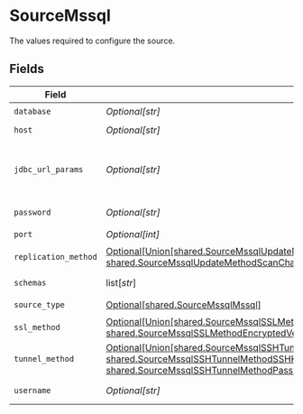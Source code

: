# SourceMssql

The values required to configure the source.


## Fields

| Field                                                                                                                                                                                                                               | Type                                                                                                                                                                                                                                | Required                                                                                                                                                                                                                            | Description                                                                                                                                                                                                                         | Example                                                                                                                                                                                                                             |
| ----------------------------------------------------------------------------------------------------------------------------------------------------------------------------------------------------------------------------------- | ----------------------------------------------------------------------------------------------------------------------------------------------------------------------------------------------------------------------------------- | ----------------------------------------------------------------------------------------------------------------------------------------------------------------------------------------------------------------------------------- | ----------------------------------------------------------------------------------------------------------------------------------------------------------------------------------------------------------------------------------- | ----------------------------------------------------------------------------------------------------------------------------------------------------------------------------------------------------------------------------------- |
| `database`                                                                                                                                                                                                                          | *Optional[str]*                                                                                                                                                                                                                     | :heavy_check_mark:                                                                                                                                                                                                                  | The name of the database.                                                                                                                                                                                                           | master                                                                                                                                                                                                                              |
| `host`                                                                                                                                                                                                                              | *Optional[str]*                                                                                                                                                                                                                     | :heavy_check_mark:                                                                                                                                                                                                                  | The hostname of the database.                                                                                                                                                                                                       |                                                                                                                                                                                                                                     |
| `jdbc_url_params`                                                                                                                                                                                                                   | *Optional[str]*                                                                                                                                                                                                                     | :heavy_minus_sign:                                                                                                                                                                                                                  | Additional properties to pass to the JDBC URL string when connecting to the database formatted as 'key=value' pairs separated by the symbol '&'. (example: key1=value1&key2=value2&key3=value3).                                    |                                                                                                                                                                                                                                     |
| `password`                                                                                                                                                                                                                          | *Optional[str]*                                                                                                                                                                                                                     | :heavy_minus_sign:                                                                                                                                                                                                                  | The password associated with the username.                                                                                                                                                                                          |                                                                                                                                                                                                                                     |
| `port`                                                                                                                                                                                                                              | *Optional[int]*                                                                                                                                                                                                                     | :heavy_check_mark:                                                                                                                                                                                                                  | The port of the database.                                                                                                                                                                                                           | 1433                                                                                                                                                                                                                                |
| `replication_method`                                                                                                                                                                                                                | [Optional[Union[shared.SourceMssqlUpdateMethodReadChangesUsingChangeDataCaptureCDC, shared.SourceMssqlUpdateMethodScanChangesWithUserDefinedCursor]]](undefined/models/shared/sourcemssqlupdatemethod.md)                           | :heavy_minus_sign:                                                                                                                                                                                                                  | Configures how data is extracted from the database.                                                                                                                                                                                 |                                                                                                                                                                                                                                     |
| `schemas`                                                                                                                                                                                                                           | list[*str*]                                                                                                                                                                                                                         | :heavy_minus_sign:                                                                                                                                                                                                                  | The list of schemas to sync from. Defaults to user. Case sensitive.                                                                                                                                                                 |                                                                                                                                                                                                                                     |
| `source_type`                                                                                                                                                                                                                       | [Optional[shared.SourceMssqlMssql]](undefined/models/shared/sourcemssqlmssql.md)                                                                                                                                                    | :heavy_check_mark:                                                                                                                                                                                                                  | N/A                                                                                                                                                                                                                                 |                                                                                                                                                                                                                                     |
| `ssl_method`                                                                                                                                                                                                                        | [Optional[Union[shared.SourceMssqlSSLMethodEncryptedTrustServerCertificate, shared.SourceMssqlSSLMethodEncryptedVerifyCertificate]]](undefined/models/shared/sourcemssqlsslmethod.md)                                               | :heavy_minus_sign:                                                                                                                                                                                                                  | The encryption method which is used when communicating with the database.                                                                                                                                                           |                                                                                                                                                                                                                                     |
| `tunnel_method`                                                                                                                                                                                                                     | [Optional[Union[shared.SourceMssqlSSHTunnelMethodNoTunnel, shared.SourceMssqlSSHTunnelMethodSSHKeyAuthentication, shared.SourceMssqlSSHTunnelMethodPasswordAuthentication]]](undefined/models/shared/sourcemssqlsshtunnelmethod.md) | :heavy_minus_sign:                                                                                                                                                                                                                  | Whether to initiate an SSH tunnel before connecting to the database, and if so, which kind of authentication to use.                                                                                                                |                                                                                                                                                                                                                                     |
| `username`                                                                                                                                                                                                                          | *Optional[str]*                                                                                                                                                                                                                     | :heavy_check_mark:                                                                                                                                                                                                                  | The username which is used to access the database.                                                                                                                                                                                  |                                                                                                                                                                                                                                     |